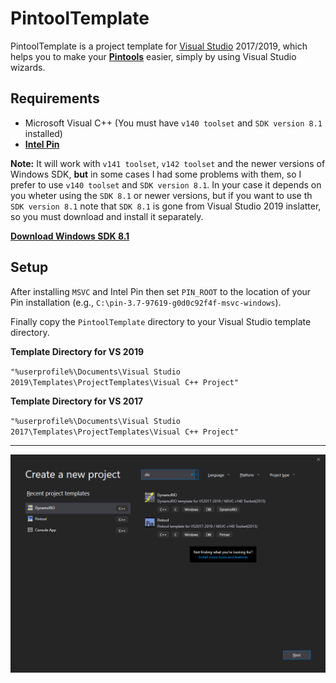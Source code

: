# PintoolTemplate

PintoolTemplate is a project template for [Visual Studio](https://visualstudio.microsoft.com/) 2017/2019, which helps you to make your **[Pintools](https://software.intel.com/en-us/articles/pin-a-dynamic-binary-instrumentation-tool)** easier, simply by using Visual Studio wizards.

## Requirements
- Microsoft Visual C++ (You must have `v140 toolset` and `SDK version 8.1` installed)
- **[Intel Pin](https://software.intel.com/en-us/articles/pin-a-dynamic-binary-instrumentation-tool)**

**Note:** It will work with `v141 toolset`, `v142 toolset` and the newer versions of Windows SDK, **but** in some cases I had some problems with them, so I prefer to use `v140 toolset` and `SDK version 8.1`. In your case it depends on you wheter using the `SDK 8.1` or newer versions, but if you want to use th `SDK version 8.1` note that `SDK 8.1` is gone from Visual Studio 2019 inslatter, so you must download and install it separately.

**[Download Windows SDK 8.1](https://developer.microsoft.com/en-us/windows/downloads/sdk-archive)**


## Setup
After installing `MSVC` and Intel Pin then set `PIN_ROOT` to the location of your Pin installation (e.g., `C:\pin-3.7-97619-g0d0c92f4f-msvc-windows`).

Finally copy the `PintoolTemplate` directory to your Visual Studio template directory.

**Template Directory for VS 2019**

`"%userprofile%\Documents\Visual Studio 2019\Templates\ProjectTemplates\Visual C++ Project"`

**Template Directory for VS 2017**

`"%userprofile%\Documents\Visual Studio 2017\Templates\ProjectTemplates\Visual C++ Project"`

---

<p align="center"><img src="vs_templates.png" width="auto" height="auto"></p>

